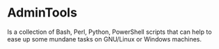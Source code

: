 # AdminTools 

Is a collection of Bash, Perl, Python, PowerShell scripts that can help to ease up some mundane tasks on GNU/Linux or Windows machines.
